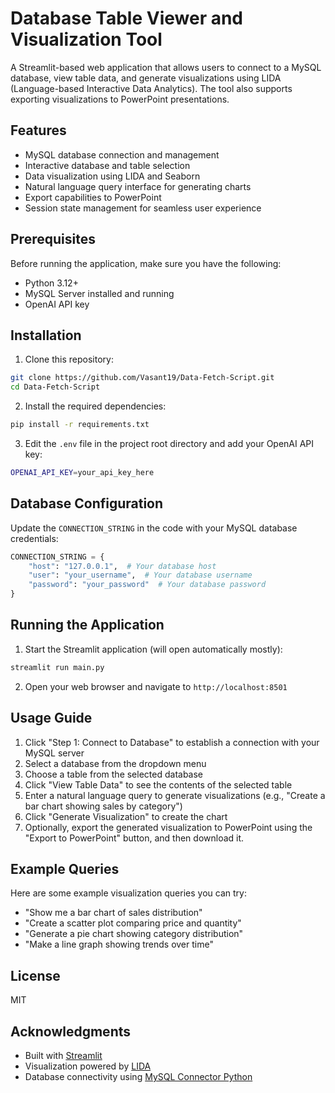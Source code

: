 # Database Table Viewer and Visualization Tool

A Streamlit-based web application that allows users to connect to a MySQL database, view table data, and generate visualizations using LIDA (Language-based Interactive Data Analytics). The tool also supports exporting visualizations to PowerPoint presentations.

## Features

- MySQL database connection and management
- Interactive database and table selection
- Data visualization using LIDA and Seaborn
- Natural language query interface for generating charts
- Export capabilities to PowerPoint
- Session state management for seamless user experience

## Prerequisites

Before running the application, make sure you have the following:

- Python 3.12+
- MySQL Server installed and running
- OpenAI API key

## Installation

1. Clone this repository:
```bash
git clone https://github.com/Vasant19/Data-Fetch-Script.git
cd Data-Fetch-Script
```

2. Install the required dependencies:
```bash
pip install -r requirements.txt
```

3. Edit the `.env` file in the project root directory and add your OpenAI API key:
```bash
OPENAI_API_KEY=your_api_key_here
```

## Database Configuration

Update the `CONNECTION_STRING` in the code with your MySQL database credentials:

```python
CONNECTION_STRING = {
    "host": "127.0.0.1",  # Your database host
    "user": "your_username",  # Your database username
    "password": "your_password"  # Your database password
}
```

## Running the Application

1. Start the Streamlit application (will open automatically mostly):
```bash
streamlit run main.py
```

2. Open your web browser and navigate to `http://localhost:8501`

## Usage Guide

1. Click "Step 1: Connect to Database" to establish a connection with your MySQL server
2. Select a database from the dropdown menu
3. Choose a table from the selected database
4. Click "View Table Data" to see the contents of the selected table
5. Enter a natural language query to generate visualizations (e.g., "Create a bar chart showing sales by category")
6. Click "Generate Visualization" to create the chart
7. Optionally, export the generated visualization to PowerPoint using the "Export to PowerPoint" button, and then download it.

## Example Queries

Here are some example visualization queries you can try:

- "Show me a bar chart of sales distribution"
- "Create a scatter plot comparing price and quantity"
- "Generate a pie chart showing category distribution"
- "Make a line graph showing trends over time"

## License

MIT 

## Acknowledgments

- Built with [Streamlit](https://streamlit.io/)
- Visualization powered by [LIDA](https://microsoft.github.io/lida/)
- Database connectivity using [MySQL Connector Python](https://dev.mysql.com/doc/connector-python/en/)